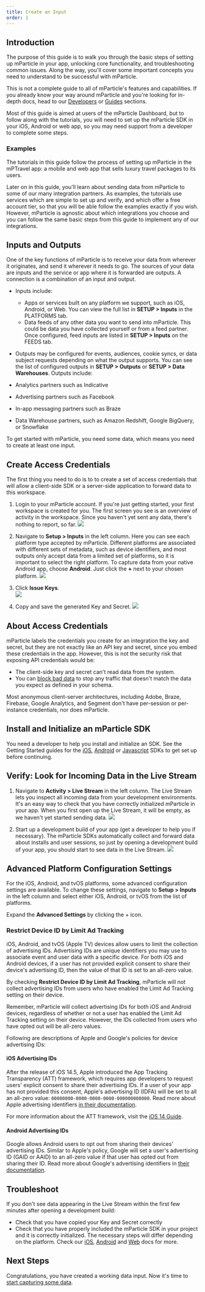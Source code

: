 ```yaml
---
title: Create an Input
order: 1
---
```


## Introduction

The purpose of this guide is to walk you through the basic steps of setting up mParticle in your app, unlocking core functionality, and troubleshooting common issues. Along the way, you'll cover some important concepts you need to understand to be successful with mParticle.

This is not a complete guide to all of mParticle's features and capabilities. If you already know your way around mParticle and you're looking for in-depth docs, head to our [Developers](/developers) or [Guides](/guides) sections.

<aside>
Most of this guide is aimed at users of the mParticle Dashboard, but to follow along with the tutorials, you will need to set up the mParticle SDK in your iOS, Android or web app, so you may need support from a developer to complete some steps.
</aside>

### Examples

The tutorials in this guide follow the process of setting up mParticle in the mPTravel app: a mobile and web app that sells luxury travel packages to its users. 

Later on in this guide, you'll learn about sending data from mParticle to some of our many integration partners. As examples, the tutorials use services which are simple to set up and verify, and which offer a free account tier, so that you will be able follow the examples exactly if you wish. However, mParticle is agnostic about which integrations you choose and you can follow the same basic steps from this guide to implement any of our integrations.


## Inputs and Outputs

One of the key functions of mParticle is to receive your data from wherever it originates, and send it wherever it needs to go. The sources of your data are inputs and the service or app where it is forwarded are outputs. A connection is a combination of an input and output.

* Inputs include:
  *  Apps or services built on any platform we support, such as iOS, Android, or Web. You can view the full list in **SETUP > Inputs** in the PLATFORMS tab.
  * Data feeds of any other data you want to send into mParticle. This could be data you have collected yourself or from a feed partner. Once configured, feed inputs are listed in **SETUP > Inputs** on the FEEDS tab.

* Outputs may be configured for events, audiences, cookie syncs, or data subject requests depending on what the output supports. You can see the list of configured outputs in **SETUP > Outputs** or **SETUP > Data Warehouses**. Outputs include: 
* Analytics partners such as Indicative  
* Advertising partners such as Facebook  
* In-app messaging partners such as Braze  
* Data Warehouse partners, such as Amazon Redshift, Google BigQuery, or Snowflake 

To get started with mParticle, you need some data, which means you need to create at least one input.

## Create Access Credentials

The first thing you need to do is to to create a set of access credentials that will allow a client-side SDK or a server-side application to forward data to this workspace. 

1. Login to your mParticle account. If you're just getting started, your first workspace is created for you. The first screen you see is an overview of activity in the workspace. Since you haven't yet sent any data, there's nothing to report, so far.
   ![](/images/gs-empty-account.png)

2. Navigate to **Setup > Inputs** in the left column. Here you can see each platform type accepted by mParticle. Different platforms are associated with different sets of metadata, such as device identifiers, and most outputs only accept data from a limited set of platforms, so it is important to select the right platform. To capture data from your native Android app, choose **Android**. Just click the **+** next to your chosen platform.
   ![](/images/gs-create-input.png)

3. Click **Issue Keys**.  
   ![](/images/gs-issue-keys.png)

4. Copy and save the generated Key and Secret.
   ![](/images/gs-copy-keys.png)

## About Access Credentials

mParticle labels the credentials you create for an integration the key and secret, but they are not exactly like an API key and secret, since you embed these credentials in the app. However, this is not the security risk that exposing API credentials would be:

* The client-side key and secret can't read data from the system.
* You can [block bad data](data-master/data-planning/#blocking-bad-data) to stop any traffic that doesn't match the data you expect as defined in your schema.

Most anonymous client-server architectures, including Adobe, Braze, Firebase, Google Analytics, and Segment don't have per-session or per-instance credentials, nor does mParticle.

## Install and Initialize an mParticle SDK

You need a developer to help you install and initialize an SDK. See the Getting Started guides for the [iOS](/developers/quickstart/ios/overview/), [Android](/developers/quickstart/android/overview/) or [Javascript](/developers/quickstart/web/overview/) SDKs to get set up before continuing.

## Verify: Look for Incoming Data in the Live Stream

1. Navigate to **Activity > Live Stream** in the left column. The Live Stream lets you inspect all incoming data from your development environments. It's an easy way to check that you have correctly initialized mParticle in your app. When you first open up the Live Stream, it will be empty, as we haven't yet started sending data.
   ![](/images/gs-empty-livestream.png)

2. Start up a development build of your app (get a developer to help you if necessary). The mParticle SDKs automatically collect and forward data about installs and user sessions, so just by opening a development build of your app, you should start to see data in the Live Stream.
   ![](/images/gs-sessions-livestream.png)

## Advanced Platform Configuration Settings

For the iOS, Android, and tvOS platforms, some advanced configuration settings are available. To change these settings, navigate to **Setup > Inputs** in the left column and select either iOS, Android, or tvOS from the list of platforms. 

Expand the **Advanced Settings** by clicking the + icon.

### Restrict Device ID by Limit Ad Tracking

iOS, Android, and tvOS (Apple TV) devices allow users to limit the collection of advertising IDs. Advertising IDs are unique identifiers you may use to associate event and user data with a specific device. For both iOS and Android devices, if a user has not provided explicit consent to share their device's advertising ID, then the value of that ID is set to an all-zero value.

By checking **Restrict Device ID by Limit Ad Tracking**, mParticle will not collect advertising IDs from users who have enabled the Limit Ad Tracking setting on their device.

Remember, mParticle will collect advertising IDs for both iOS and Android devices, regardless of whether or not a user has enabled the Limit Ad Tracking setting on their device. However, the IDs collected from users who have opted out will be all-zero values.

Following are descriptions of Apple and Google's policies for device advertising IDs:

#### iOS Advertising IDs

After the release of iOS 14.5, Apple introduced the App Tracking Transparency (ATT) framework, which requires app developers to request users' explicit consent to share their advertising IDs. If a user of your app has not provided this consent, Apple's advertising ID (IDFA) will be set to all an all-zero value: `00000000-0000-0000-0000-000000000000`. Read more about Apple advertising identifiers [in their documentation](https://developer.apple.com/documentation/adsupport/asidentifiermanager/1614151-advertisingidentifier).

For more information about the ATT framework, visit the [iOS 14 Guide](https://docs.mparticle.com/developers/sdk/ios/ios14/).

#### Android Advertising IDs

Google allows Android users to opt out from sharing their devices' advertising IDs. Similar to Apple's policy, Google will set a user's advertising ID (GAID or AAID) to an all-zero value if that user has opted out from sharing their ID. Read more about Google's advertising identifiers in [their documentation](https://support.google.com/googleplay/android-developer/answer/6048248?hl=en).

## Troubleshoot

If you don't see data appearing in the Live Stream within the first few minutes after opening a development build:
* Check that you have copied your Key and Secret correctly
* Check that you have properly included the mParticle SDK in your project and it is correctly initialized. The necessary steps will differ depending on the platform. Check our [iOS](/developers/sdk/ios/getting-started/#), [Android](/developers/sdk/android/getting-started/) and [Web](/developers/sdk/web/initialization/) docs for more.

## Next Steps

Congratulations, you have created a working data input. Now it's time to [start capturing some data](/guides/getting-started/start-capturing-data).